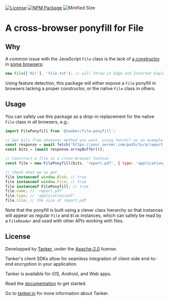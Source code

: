 [![License](https://img.shields.io/badge/License-Apache%202.0-blue.svg)](https://opensource.org/licenses/Apache-2.0)
[![NPM Package](https://img.shields.io/npm/v/@tanker/file-ponyfill.svg)](http://npmjs.org/package/@tanker/file-ponyfill)
![Minified Size](https://img.shields.io/bundlephobia/minzip/@tanker/file-ponyfill.svg)

# A cross-browser ponyfill for File

## Why

A common issue with the JavaScript `File` class is the lack of [a constructor](https://developer.mozilla.org/en-US/docs/Web/API/File/File) in [some browsers](https://developer.mozilla.org/en-US/docs/Web/API/File/File#Browser_compatibility):

```javascript
new File(['Hi!'], 'file.txt'); // will throw in Edge and Internet Explorer
```

Using feature detection, this package will either expose a `File` ponyfill in browsers lacking a proper constructor, or the native `File` class in others.

## Usage

You can safely use this package as a drop-in replacement for the native `File` class in all browsers, e.g.:

```javascript
import FilePonyfill from '@tanker/file-ponyfill';

// Get bits from whatever method you want, using fetch() as an example
const response = await fetch('https://your.server.com/path/to/a/report.pdf');
const bits = [await response.arrayBuffer()];

// Construct a file in a cross-browser fashion
const file = new FilePonyfill(bits, 'report.pdf', { type: 'application/pdf' });

// Check what we've got
file instanceof window.Blob; // true
file instanceof window.File; // true
file instanceof FilePonyfill; // true
file.name; // 'report.pdf'
file.type; // 'application/pdf'
file.size; // the size of report.pdf
```

Note that the ponyfill is built using a clever class hierarchy so that instances will appear as regular `File` and `Blob` instances, which can safely be read by a `FileReader` and used with other APIs working with files.

## License

Developped by [Tanker](https://tanker.io), under the [Apache-2.0](http://www.apache.org/licenses/LICENSE-2.0) license.

Tanker's client SDKs allow for seamless integration of client-side end-to-end encryption in your application.

Tanker is available for iOS, Android, and Web apps.

Read the [documentation](https://docs.tanker.io/latest/) to get started.

Go to [tanker.io](https://tanker.io) for more information about Tanker.
